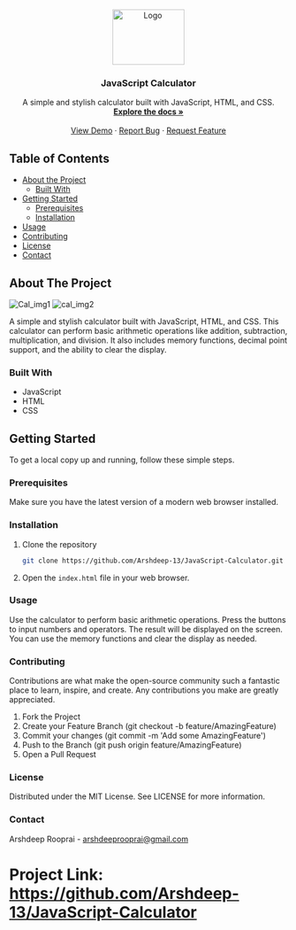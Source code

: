 <!-- PROJECT LOGO -->
<br />
<p align="center">
  <a href="https://github.com/Arshdeep-13/JavaScript-Calculator">
    <img src="https://github.com/Arshdeep-13/JavaScript-Calculator/assets/108752646/0dc9f02f-031e-46e9-93b6-e9ceba6777c5" alt="Logo" width="130" height="100">
  </a>

  <h3 align="center">JavaScript Calculator</h3>

  <p align="center">
    A simple and stylish calculator built with JavaScript, HTML, and CSS.
    <br />
    <a href="https://github.com/Arshdeep-13/JavaScript-Calculator"><strong>Explore the docs »</strong></a>
    <br />
    <br />
    <a href="https://ar-calculator.netlify.app/">View Demo</a>
    ·
    <a href="https://github.com/Arshdeep-13/JavaScript-Calculator/issues">Report Bug</a>
    ·
    <a href="https://github.com/Arshdeep-13/JavaScript-Calculator/issues">Request Feature</a>
  </p>
</p>

<!-- TABLE OF CONTENTS -->
## Table of Contents

* [About the Project](#about-the-project)
  * [Built With](#built-with)
* [Getting Started](#getting-started)
  * [Prerequisites](#prerequisites)
  * [Installation](#installation)
* [Usage](#usage)
* [Contributing](#contributing)
* [License](#license)
* [Contact](#contact)

<!-- ABOUT THE PROJECT -->
## About The Project

![Cal_img1](https://github.com/Arshdeep-13/JavaScript-Calculator/assets/108752646/97dc90f6-e17e-45d9-8343-24ee38f155a8)
![cal_img2](https://github.com/Arshdeep-13/JavaScript-Calculator/assets/108752646/c4b95fb3-17bf-4952-898b-af3dc486547c)



A simple and stylish calculator built with JavaScript, HTML, and CSS. This calculator can perform basic arithmetic operations like addition, subtraction, multiplication, and division. It also includes memory functions, decimal point support, and the ability to clear the display.

### Built With

* JavaScript
* HTML
* CSS

<!-- GETTING STARTED -->
## Getting Started

To get a local copy up and running, follow these simple steps.

### Prerequisites

Make sure you have the latest version of a modern web browser installed.

### Installation

1. Clone the repository
   ```sh
   git clone https://github.com/Arshdeep-13/JavaScript-Calculator.git
   ```
2. Open the `index.html` file in your web browser.
 
<!-- USAGE -->
### Usage

Use the calculator to perform basic arithmetic operations. Press the buttons to input numbers and operators. The result will be displayed on the screen. You can use the memory functions and clear the display as needed.

### Contributing
Contributions are what make the open-source community such a fantastic place to learn, inspire, and create. Any contributions you make are greatly appreciated.

1. Fork the Project
2. Create your Feature Branch (git checkout -b feature/AmazingFeature)
3. Commit your changes (git commit -m 'Add some AmazingFeature')
4. Push to the Branch (git push origin feature/AmazingFeature)
5. Open a Pull Request

<!-- LICENSE -->
### License
Distributed under the MIT License. See LICENSE for more information.

### Contact
Arshdeep Rooprai - arshdeeprooprai@gmail.com

# Project Link: https://github.com/Arshdeep-13/JavaScript-Calculator














